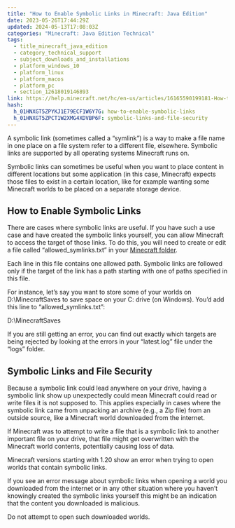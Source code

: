 ```yaml
---
title: "How to Enable Symbolic Links in Minecraft: Java Edition"
date: 2023-05-26T17:44:29Z
updated: 2024-05-13T17:08:03Z
categories: "Minecraft: Java Edition Technical"
tags:
  - title_minecraft_java_edition
  - category_technical_support
  - subject_downloads_and_installations
  - platform_windows_10
  - platform_linux
  - platform_macos
  - platform_pc
  - section_12618019146893
link: https://help.minecraft.net/hc/en-us/articles/16165590199181-How-to-Enable-Symbolic-Links-in-Minecraft-Java-Edition
hash:
  h_01HNXGT5ZPYKJ1E79ECF1W6Y7G: how-to-enable-symbolic-links
  h_01HNXGT5ZPCT1W2XMG4XDVBP6F: symbolic-links-and-file-security
---
```


A symbolic link (sometimes called a “symlink”) is a way to make a file name in one place on a file system refer to a different file, elsewhere. Symbolic links are supported by all operating systems Minecraft runs on.

Symbolic links can sometimes be useful when you want to place content in different locations but some application (in this case, Minecraft) expects those files to exist in a certain location, like for example wanting some Minecraft worlds to be placed on a separate storage device.

## How to Enable Symbolic Links

There are cases where symbolic links are useful. If you have such a use case and have created the symbolic links yourself, you can allow Minecraft to access the target of those links. To do this, you will need to create or edit a file called “allowed_symlinks.txt” in your [Minecraft folder](./Locating-Minecraft-Java-Edition-Files-for-Backup-or-Transfer.md).

Each line in this file contains one allowed path. Symbolic links are followed only if the target of the link has a path starting with one of paths specified in this file.

For instance, let’s say you want to store some of your worlds on D:\MinecraftSaves to save space on your C: drive (on Windows). You’d add this line to “allowed_symlinks.txt”:

D:\MinecraftSaves

If you are still getting an error, you can find out exactly which targets are being rejected by looking at the errors in your “latest.log” file under the “logs” folder.

## Symbolic Links and File Security

Because a symbolic link could lead anywhere on your drive, having a symbolic link show up unexpectedly could mean Minecraft could read or write files it is not supposed to. This applies especially in cases where the symbolic link came from unpacking an archive (e.g., a Zip file) from an outside source, like a Minecraft world downloaded from the internet.

If Minecraft was to attempt to write a file that is a symbolic link to another important file on your drive, that file might get overwritten with the Minecraft world contents, potentially causing loss of data.

Minecraft versions starting with 1.20 show an error when trying to open worlds that contain symbolic links.

If you see an error message about symbolic links when opening a world you downloaded from the internet or in any other situation where you haven’t knowingly created the symbolic links yourself this might be an indication that the content you downloaded is malicious.

Do not attempt to open such downloaded worlds.
